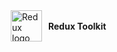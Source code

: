 <span style="display: inline-flex; align-items: center;">
  
  <img src="https://redux-toolkit.js.org/img/redux.svg" alt="Redux logo" width="50" style="margin: 0 10px;">
  
</span> **Redux Toolkit**
